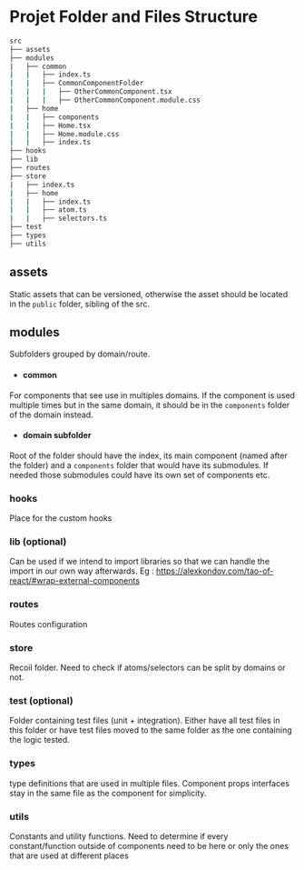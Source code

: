 # Projet Folder and Files Structure

```sh
src
├── assets
├── modules
|   ├── common
|   |   ├── index.ts
|   |   ├── CommonComponentFolder
|   |   |   ├── OtherCommonComponent.tsx
|   |   |   ├── OtherCommonComponent.module.css
|   ├── home
|   |   ├── components
|   |   ├── Home.tsx
|   |   ├── Home.module.css
|   |   ├── index.ts
├── hooks
├── lib
├── routes
├── store
|   ├── index.ts
|   ├── home
|   |   ├── index.ts
|   |   ├── atom.ts
|   |   ├── selectors.ts
├── test
├── types
├── utils
```

## assets

Static assets that can be versioned, otherwise the asset should be located in the `public` folder, sibling of the src.

## modules

Subfolders grouped by domain/route.

- #### common

For components that see use in multiples domains. If the component is used multiple times but in the same domain, it should be in the `components` folder of the domain instead.

- #### domain subfolder

Root of the folder should have the index, its main component (named after the folder) and a `components` folder that would have its submodules. If needed those submodules could have its own set of components etc.

### hooks

Place for the custom hooks

### lib (optional)

Can be used if we intend to import libraries so that we can handle the import in our own way afterwards. Eg : https://alexkondov.com/tao-of-react/#wrap-external-components

### routes

Routes configuration

### store

Recoil folder. Need to check if atoms/selectors can be split by domains or not.

### test (optional)

Folder containing test files (unit + integration). Either have all test files in this folder or have test files moved to the same folder as the one containing the logic tested.

### types

type definitions that are used in multiple files. Component props interfaces stay in the same file as the component for simplicity.

### utils

Constants and utility functions. Need to determine if every constant/function outside of components need to be here or only the ones that are used at different places
